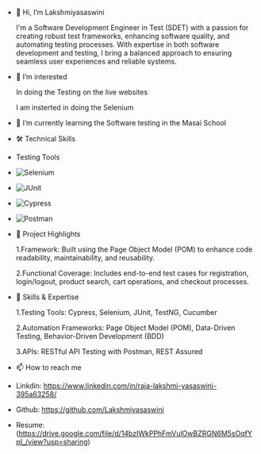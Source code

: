 - 👋 Hi, I’m Lakshmiyasaswini
  
   I'm a Software Development Engineer in Test (SDET) with a passion for creating robust test frameworks, enhancing software quality, and automating testing processes. With 
   expertise in both software development and testing, I bring a balanced approach to ensuring seamless user experiences and reliable systems.
  
- 👀 I’m interested
  
   In doing the Testing on the live websites
  
   I am insterted in doing the Selenium
  
- 🌱 I’m currently learning the Software testing in the Masai School

- 🛠️ Technical Skills

- Testing Tools
- ![Selenium](https://img.shields.io/badge/Selenium-43B02A?style=flat&logo=selenium&logoColor=white)
- ![JUnit](https://img.shields.io/badge/JUnit-25A162?style=flat&logo=junit5&logoColor=white)
- ![Cypress](https://img.shields.io/badge/Cypress-17202C?style=flat&logo=cypress&logoColor=white)
- ![Postman](https://img.shields.io/badge/Postman-FF6C37?style=flat&logo=postman&logoColor=white)

- 🚀 Project Highlights
  
  1.Framework: Built using the Page Object Model (POM) to enhance code readability, maintainability, and reusability.
  
  2.Functional Coverage: Includes end-to-end test cases for registration, login/logout, product search, cart operations, and checkout processes.
  
- 🔧 Skills & Expertise
  
   1.Testing Tools: Cypress, Selenium, JUnit, TestNG, Cucumber
  
   2.Automation Frameworks: Page Object Model (POM), Data-Driven Testing, Behavior-Driven Development (BDD)
  
   3.APIs: RESTful API Testing with Postman, REST Assured
  
- 📫 How to reach me
- Linkdin: https://www.linkedin.com/in/raja-lakshmi-yasaswini-395a63258/
- Github: https://github.com/Lakshmiyasaswini
- Resume: (https://drive.google.com/file/d/14bzIWkPPhFmVulOwBZRGN6M5sOqfYpI_/view?usp=sharing)


